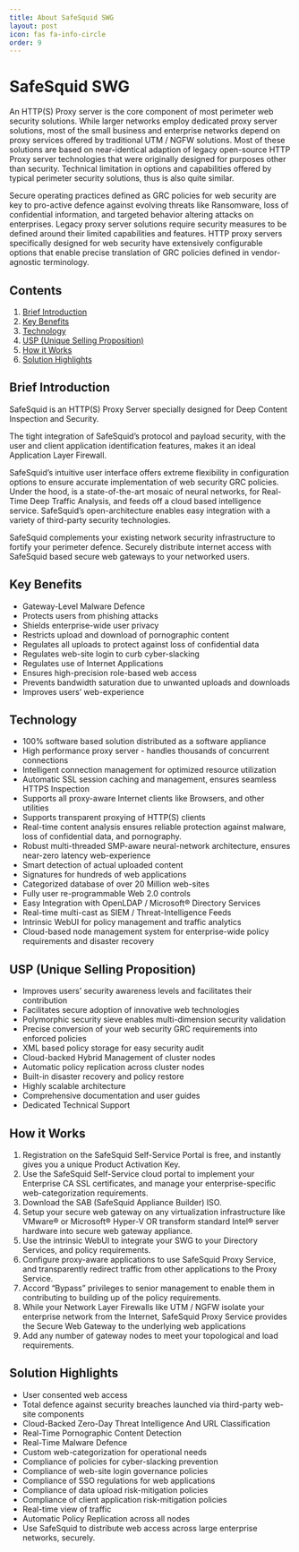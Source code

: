 ```yaml
---
title: About SafeSquid SWG
layout: post
icon: fas fa-info-circle
order: 9
---
```


# SafeSquid SWG

An HTTP(S) Proxy server is the core component of most perimeter web security solutions. While larger networks employ dedicated proxy server solutions, most of the small business and enterprise networks depend on proxy services offered by traditional UTM / NGFW solutions. Most of these solutions are based on near-identical adaption of legacy open-source HTTP Proxy server technologies that were originally designed for purposes other than security. Technical limitation in options and capabilities offered by typical perimeter security solutions, thus is also quite similar.

Secure operating practices defined as GRC policies for web security are key to pro-active defence against evolving threats like Ransomware, loss of confidential information, and targeted behavior altering attacks on enterprises. Legacy proxy server solutions require security measures to be defined around their limited capabilities and features. HTTP proxy servers specifically designed for web security have extensively configurable options that enable precise translation of GRC policies defined in vendor-agnostic terminology.

## Contents

1. [Brief Introduction](#brief-introduction)
2. [Key Benefits](#key-benefits)
3. [Technology](#technology)
4. [USP (Unique Selling Proposition)](#usp)
5. [How it Works](#how-it-works)
6. [Solution Highlights](#solution-highlights)

## Brief Introduction

SafeSquid is an HTTP(S) Proxy Server specially designed for Deep Content Inspection and Security.

The tight integration of SafeSquid’s protocol and payload security, with the user and client application identification features, makes it an ideal Application Layer Firewall.

SafeSquid’s intuitive user interface offers extreme flexibility in configuration options to ensure accurate implementation of web security GRC policies.
Under the hood, is a state-of-the-art mosaic of neural networks, for Real-Time Deep Traffic Analysis, and feeds off a cloud based intelligence service.
SafeSquid’s open-architecture enables easy integration with a variety of third-party security technologies.

SafeSquid complements your existing network security infrastructure to fortify your perimeter defence. Securely distribute internet access with SafeSquid based secure web gateways to your networked users.

## Key Benefits

- Gateway-Level Malware Defence
- Protects users from phishing attacks
- Shields enterprise-wide user privacy
- Restricts upload and download of pornographic content
- Regulates all uploads to protect against loss of confidential data
- Regulates web-site login to curb cyber-slacking
- Regulates use of Internet Applications
- Ensures high-precision role-based web access
- Prevents bandwidth saturation due to unwanted uploads and downloads
- Improves users’ web-experience

## Technology

- 100% software based solution distributed as a software appliance
- High performance proxy server - handles thousands of concurrent connections
- Intelligent connection management for optimized resource utilization
- Automatic SSL session caching and management, ensures seamless HTTPS Inspection
- Supports all proxy-aware Internet clients like Browsers, and other utilities
- Supports transparent proxying of HTTP(S) clients
- Real-time content analysis ensures reliable protection against malware, loss of confidential data, and pornography.
- Robust multi-threaded SMP-aware neural-network architecture, ensures near-zero latency web-experience
- Smart detection of actual uploaded content
- Signatures for hundreds of web applications
- Categorized database of over 20 Million web-sites
- Fully user re-programmable Web 2.0 controls
- Easy Integration with OpenLDAP / Microsoft® Directory Services
- Real-time multi-cast as SIEM / Threat-Intelligence Feeds
- Intrinsic WebUI for policy management and traffic analytics
- Cloud-based node management system for enterprise-wide policy requirements and disaster recovery

## USP (Unique Selling Proposition)

- Improves users’ security awareness levels and facilitates their contribution
- Facilitates secure adoption of innovative web technologies
- Polymorphic security sieve enables multi-dimension security validation
- Precise conversion of your web security GRC requirements into enforced policies
- XML based policy storage for easy security audit
- Cloud-backed Hybrid Management of cluster nodes
- Automatic policy replication across cluster nodes
- Built-in disaster recovery and policy restore
- Highly scalable architecture
- Comprehensive documentation and user guides
- Dedicated Technical Support

## How it Works

1. Registration on the SafeSquid Self-Service Portal is free, and instantly gives you a unique Product Activation Key.
2. Use the SafeSquid Self-Service cloud portal to implement your Enterprise CA SSL certificates, and manage your enterprise-specific web-categorization requirements.
3. Download the SAB (SafeSquid Appliance Builder) ISO.
4. Setup your secure web gateway on any virtualization infrastructure like VMware® or Microsoft® Hyper-V OR transform standard Intel® server hardware into secure web gateway appliance.
5. Use the intrinsic WebUI to integrate your SWG to your Directory Services, and policy requirements.
6. Configure proxy-aware applications to use SafeSquid Proxy Service, and transparently redirect traffic from other applications to the Proxy Service.
7. Accord “Bypass” privileges to senior management to enable them in contributing to building up of the policy requirements.
8. While your Network Layer Firewalls like UTM / NGFW isolate your enterprise network from the Internet, SafeSquid Proxy Service provides the Secure Web Gateway to the underlying web applications
9. Add any number of gateway nodes to meet your topological and load requirements.

## Solution Highlights

- User consented web access
- Total defence against security breaches launched via third-party web-site components
- Cloud-Backed Zero-Day Threat Intelligence And URL Classification
- Real-Time Pornographic Content Detection
- Real-Time Malware Defence
- Custom web-categorization for operational needs
- Compliance of policies for cyber-slacking prevention
- Compliance of web-site login governance policies
- Compliance of SSO regulations for web applications
- Compliance of data upload risk-mitigation policies
- Compliance of client application risk-mitigation policies
- Real-time view of traffic
- Automatic Policy Replication across all nodes
- Use SafeSquid to distribute web access across large enterprise networks, securely.
